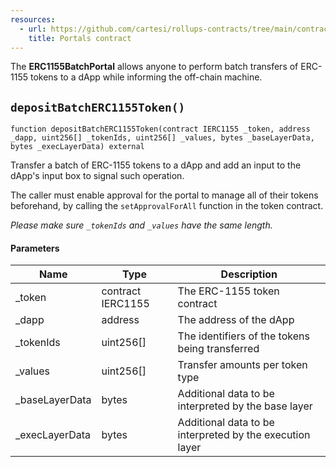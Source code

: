 ```yaml
---
resources:
  - url: https://github.com/cartesi/rollups-contracts/tree/main/contracts/portals
    title: Portals contract
---
```


The **ERC1155BatchPortal** allows anyone to perform batch transfers of
ERC-1155 tokens to a dApp while informing the off-chain machine.

## `depositBatchERC1155Token()`

```solidity
function depositBatchERC1155Token(contract IERC1155 _token, address _dapp, uint256[] _tokenIds, uint256[] _values, bytes _baseLayerData, bytes _execLayerData) external
```

Transfer a batch of ERC-1155 tokens to a dApp and add an input to
the dApp's input box to signal such operation.

The caller must enable approval for the portal to manage all of their tokens
beforehand, by calling the `setApprovalForAll` function in the token contract.

_Please make sure `_tokenIds` and `_values` have the same length._

#### Parameters

| Name            | Type              | Description                                              |
| --------------- | ----------------- | -------------------------------------------------------- |
| \_token         | contract IERC1155 | The ERC-1155 token contract                              |
| \_dapp          | address           | The address of the dApp                                  |
| \_tokenIds      | uint256[]         | The identifiers of the tokens being transferred          |
| \_values        | uint256[]         | Transfer amounts per token type                          |
| \_baseLayerData | bytes             | Additional data to be interpreted by the base layer      |
| \_execLayerData | bytes             | Additional data to be interpreted by the execution layer |
